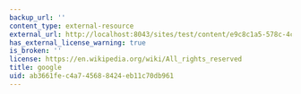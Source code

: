 ```yaml
---
backup_url: ''
content_type: external-resource
external_url: http://localhost:8043/sites/test/content/e9c8c1a5-578c-4c60-8e18-4f631ffaf45f/?ocw_resource_link_uuid=e9c8c1a5-578c-4c60-8e18-4f631ffaf45f&ocw_resource_link_suffix=
has_external_license_warning: true
is_broken: ''
license: https://en.wikipedia.org/wiki/All_rights_reserved
title: google
uid: ab3661fe-c4a7-4568-8424-eb11c70db961
---
```


